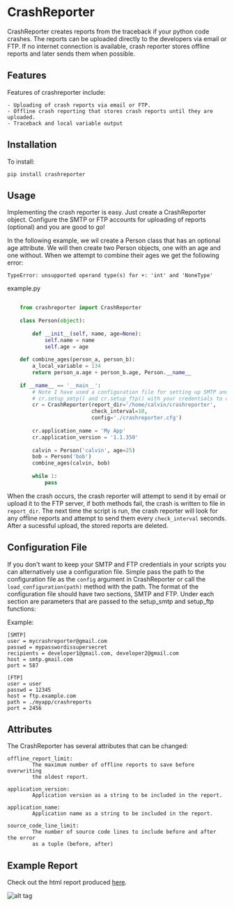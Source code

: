 CrashReporter
=============

CrashReporter creates reports from the traceback if your python code crashes. The reports can be uploaded directly
to the developers via email or FTP. If no internet connection is available, crash reporter stores offline reports and
later sends them when possible.


Features
--------
Features of crashreporter include:

    - Uploading of crash reports via email or FTP.
    - Offline crash reporting that stores crash reports until they are uploaded.
    - Traceback and local variable output


Installation
------------
To install:

    pip install crashreporter


Usage
-----

Implementing the crash reporter is easy. Just create a CrashReporter object. Configure the SMTP or FTP accounts for
uploading of reports (optional) and you are good to go!

In the following example, we wil create a Person class that has an optional age  attribute. We will then create two
Person objects, one with an age and one without. When we attempt to combine their ages we get the following error:

    TypeError: unsupported operand type(s) for +: 'int' and 'NoneType'


example.py

```python
    
    from crashreporter import CrashReporter
    
    class Person(object):
    
        def __init__(self, name, age=None):
            self.name = name
            self.age = age
    
    def combine_ages(person_a, person_b):
        a_local_variable = 134
        return person_a.age + person_b.age, Person.__name__
    
    if __name__ == '__main__':
        # Note I have used a configuration file for setting up SMTP and FTP accounts but you can also call functions
        # cr.setup_smtp() and cr.setup_ftp() with your credentials to configure SMTP/FTP respectively.
        cr = CrashReporter(report_dir='/home/calvin/crashreporter',
                           check_interval=10,
                           config='./crashreporter.cfg')
    
        cr.application_name = 'My App'
        cr.application_version = '1.1.350'
    
        calvin = Person('calvin', age=25)
        bob = Person('bob')
        combine_ages(calvin, bob)
    
        while 1:
            pass

```

When the crash occurs, the crash reporter will attempt to send it by email or upload it to the FTP server, if both methods
fail, the crash is written to file in `report_dir`. The next time the script is run, the crash reporter will look for
any offline reports and attempt to send them every `check_interval` seconds. After a sucessful upload, the stored reports
are deleted.


Configuration File
------------------
If you don't want to keep your SMTP and FTP credentials in your scripts you can alternatively use a configuration file.
Simple pass the path to the configuration file as the `config` argument in CrashReporter or call the `load_configuration(path)`
method with the path. The format of the configuration file should have two sections, SMTP and FTP. Under each section are parameters
that are passed to the setup_smtp and setup_ftp functions:

Example:

    [SMTP]
    user = mycrashreporter@gmail.com
    passwd = mypasswordissupersecret
    recipients = developer1@gmail.com, developer2@gmail.com
    host = smtp.gmail.com
    port = 587

    [FTP]
    user = user
    passwd = 12345
    host = ftp.example.com
    path = ./myapp/crashreports
    port = 2456



Attributes
----------

The CrashReporter has several attributes that can be changed:

    offline_report_limit:
            The maximum number of offline reports to save before overwriting
            the oldest report.

    application_version:
            Application version as a string to be included in the report.

    application_name:
            Application name as a string to be included in the report.

    source_code_line_limit:
            The number of source code lines to include before and after the error
            as a tuple (before, after)





Example Report
--------------

Check out the html report produced [here](example_report.html).

![alt tag](https://raw.githubusercontent.com/lobocv/crashreporter/master/example.png)
